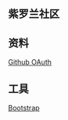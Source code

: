 ## 紫罗兰社区

## 资料
[Github OAuth](https://developer.github.com/apps/building-oauth-apps/creating-an-oauth-app/)


## 工具
[Bootstrap](https://www.bootcss.com/)

